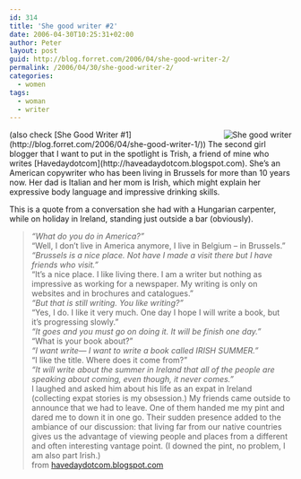 ```yaml
---
id: 314
title: 'She good writer #2'
date: 2006-04-30T10:25:31+02:00
author: Peter
layout: post
guid: http://blog.forret.com/2006/04/she-good-writer-2/
permalink: /2006/04/30/she-good-writer-2/
categories:
  - women
tags:
  - woman
  - writer
---
```

<img src="http://static.flickr.com/44/133773021_1c7d522548_m.jpg" alt="She good writer" style="float: right" />  
(also check [She Good Writer #1](http://blog.forret.com/2006/04/she-good-writer-1/))  
The second girl blogger that I want to put in the spotlight is Trish, a friend of mine who writes [Havedaydotcom](http://haveadaydotcom.blogspot.com). She&#8217;s an American copywriter who has been living in Brussels for more than 10 years now. Her dad is Italian and her mom is Irish, which might explain her expressive body language and impressive drinking skills.

This is a quote from a conversation she had with a Hungarian carpenter, while on holiday in Ireland, standing just outside a bar (obviously).

> _&#8220;What do you do in America?&#8221;_  
> &#8220;Well, I don&#8217;t live in America anymore, I live in Belgium &#8211; in Brussels.&#8221;  
> _&#8220;Brussels is a nice place. Not have I made a visit there but I have friends who visit.&#8221;_  
> &#8220;It&#8217;s a nice place. I like living there. I am a writer but nothing as impressive as working for a newspaper. My writing is only on websites and in brochures and catalogues.&#8221;  
> _&#8220;But that is still writing. You like writing?&#8221;_  
> &#8220;Yes, I do. I like it very much. One day I hope I will write a book, but it&#8217;s progressing slowly.&#8221;  
> _&#8220;It goes and you must go on doing it. It will be finish one day.&#8221;_  
> &#8220;What is your book about?&#8221;  
> _&#8220;I want write— I want to write a book called IRISH SUMMER.&#8221;_  
> &#8220;I like the title. Where does it come from?&#8221;  
> _&#8220;It will write about the summer in Ireland that all of the people are speaking about coming, even though, it never comes.&#8221;_  
> I laughed and asked him about his life as an expat in Ireland (collecting expat stories is my obsession.) My friends came outside to announce that we had to leave. One of them handed me my pint and dared me to down it in one go. Their sudden presence added to the ambiance of our discussion: that living far from our native countries gives us the advantage of viewing people and places from a different and often interesting vantage point. (I downed the pint, no problem, I am also part Irish.)  
> from [havedaydotcom.blogspot.com](http://haveadaydotcom.blogspot.com/2006_03_01_haveadaydotcom_archive.html#114263217251472577)